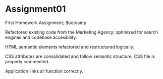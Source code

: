 # Assignment01
First Homework Assignment; Bootcamp

Refactored existing code from the Marketing Agency; optimized for search engines and codebase accesibility.

HTML semantic elements refactored and restructured logically.

CSS attributes are consolidated and follow semantic structure, CSS file is properly commented.

Application links all function correctly.